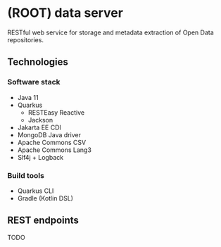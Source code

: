# (ROOT) data server

RESTful web service for storage and metadata extraction of Open Data repositories.

## Technologies

### Software stack

- Java 11
- Quarkus
	- RESTEasy Reactive
	- Jackson
- Jakarta EE CDI
- MongoDB Java driver
- Apache Commons CSV
- Apache Commons Lang3
- Slf4j + Logback

### Build tools

- Quarkus CLI
- Gradle (Kotlin DSL)

## REST endpoints

TODO
